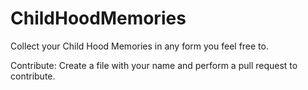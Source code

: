 # ChildHoodMemories
Collect your Child Hood Memories in any form you feel free to.

Contribute:
Create a file with your name and perform a pull request to contribute.
